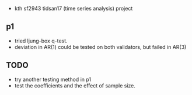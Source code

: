 * kth sf2943 tidsan17 (time series analysis) project

p1
---

- tried ljung-box q-test.
- deviation in AR(1) could be tested on both validators, but failed in AR(3)

TODO
---

- try another testing method in p1
- test the coefficients and the effect of sample size.